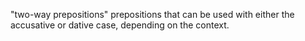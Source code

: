 "two-way prepositions"
prepositions that can be used with either the accusative or dative case, depending on the context.
